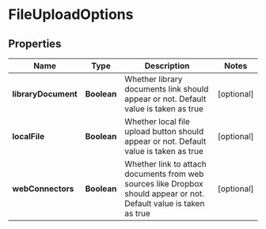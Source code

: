 
# FileUploadOptions

## Properties
Name | Type | Description | Notes
------------ | ------------- | ------------- | -------------
**libraryDocument** | **Boolean** | Whether library documents link should appear or not. Default value is taken as true |  [optional]
**localFile** | **Boolean** | Whether local file upload button should appear or not. Default value is taken as true |  [optional]
**webConnectors** | **Boolean** | Whether link to attach documents from web sources like Dropbox should appear or not. Default value is taken as true |  [optional]



